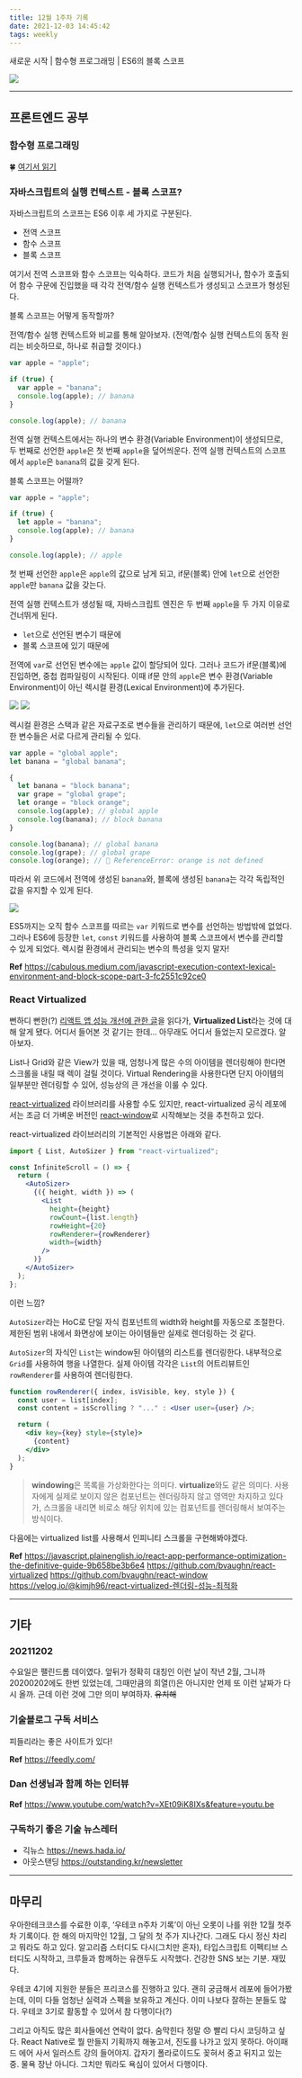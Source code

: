 ```yaml
---
title: 12월 1주차 기록
date: 2021-12-03 14:45:42
tags: weekly
---
```


새로운 시작 | 함수형 프로그래밍 | ES6의 블록 스코프

<!-- more -->

<img src="/images/thumbnails/weekly-thumbnail.jpg" />

---

## 프론트엔드 공부

### 함수형 프로그래밍

🍀 [여기서 읽기](https://zigsong.github.io/2021/12/03/js-functional-programming/)

### 자바스크립트의 실행 컨텍스트 - 블록 스코프?

자바스크립트의 스코프는 ES6 이후 세 가지로 구분된다.

- 전역 스코프
- 함수 스코프
- 블록 스코프

여기서 전역 스코프와 함수 스코프는 익숙하다. 코드가 처음 실행되거나, 함수가 호출되어 함수 구문에 진입했을 때 각각 전역/함수 실행 컨텍스트가 생성되고 스코프가 형성된다.

블록 스코프는 어떻게 동작할까?

전역/함수 실행 컨텍스트와 비교를 통해 알아보자. (전역/함수 실행 컨텍스트의 동작 원리는 비슷하므로, 하나로 취급할 것이다.)

```jsx
var apple = "apple";

if (true) {
  var apple = "banana";
  console.log(apple); // banana
}

console.log(apple); // banana
```

전역 실행 컨텍스트에서는 하나의 변수 환경(Variable Environment)이 생성되므로, 두 번째로 선언한 `apple`은 첫 번째 `apple`을 덮어씌운다. 전역 실행 컨텍스트의 스코프에서 `apple`은 `banana`의 값을 갖게 된다.

블록 스코프는 어떨까?

```jsx
var apple = "apple";

if (true) {
  let apple = "banana";
  console.log(apple); // banana
}

console.log(apple); // apple
```

첫 번째 선언한 `apple`은 `apple`의 값으로 남게 되고, if문(블록) 안에 `let`으로 선언한 `apple`만 `banana` 값을 갖는다.

전역 실행 컨텍스트가 생성될 때, 자바스크립트 엔진은 두 번째 `apple`을 두 가지 이유로 건너뛰게 된다.

- `let`으로 선언된 변수기 때문에
- 블록 스코프에 있기 때문에

전역에 `var`로 선언된 변수에는 `apple` 값이 할당되어 있다. 그러나 코드가 if문(블록)에 진입하면, 중첩 컴파일링이 시작된다. 이때 if문 안의 `apple`은 변수 환경(Variable Environment)이 아닌 렉시컬 환경(Lexical Environment)에 추가된다.

<img src="01.png" />
<img src="02.png" />

렉시컬 환경은 스택과 같은 자료구조로 변수들을 관리하기 때문에, `let`으로 여러번 선언한 변수들은 서로 다르게 관리될 수 있다.

```jsx
var apple = "global apple";
let banana = "global banana";

{
  let banana = "block banana";
  var grape = "global grape";
  let orange = "block orange";
  console.log(apple); // global apple
  console.log(banana); // block banana
}

console.log(banana); // global banana
console.log(grape); // global grape
console.log(orange); // 🚨 ReferenceError: orange is not defined
```

따라서 위 코드에서 전역에 생성된 `banana`와, 블록에 생성된 `banana`는 각각 독립적인 값을 유지할 수 있게 된다.

<img src="03.png" />

ES5까지는 오직 함수 스코프를 따르는 `var` 키워드로 변수를 선언하는 방법밖에 없었다. 그러나 ES6에 등장한 `let`, `const` 키워드를 사용하여 블록 스코프에서 변수를 관리할 수 있게 되었다. 렉시컬 환경에서 관리되는 변수의 특성을 잊지 말자!

**Ref** https://cabulous.medium.com/javascript-execution-context-lexical-environment-and-block-scope-part-3-fc2551c92ce0

### React Virtualized

뻔하디 뻔한(?) [리액트 앱 성능 개선에 관한 글](https://javascript.plainenglish.io/react-app-performance-optimization-the-definitive-guide-9b658be3b6e4)을 읽다가, **Virtualized List**라는 것에 대해 알게 됐다. 어디서 들어본 것 같기는 한데… 아무래도 어디서 들었는지 모르겠다. 알아보자.

List나 Grid와 같은 View가 있을 때, 엄청나게 많은 수의 아이템을 렌더링해야 한다면 스크롤을 내릴 때 렉이 걸릴 것이다. Virtual Rendering을 사용한다면 단지 아이템의 일부분만 렌더링할 수 있어, 성능상의 큰 개선을 이룰 수 있다.

[react-virtualized](https://github.com/bvaughn/react-virtualized) 라이브러리를 사용할 수도 있지만, react-virtualized 공식 레포에서는 조금 더 가벼운 버전인 [react-window](https://github.com/bvaughn/react-window)로 시작해보는 것을 추천하고 있다.

react-virtualized 라이브러리의 기본적인 사용법은 아래와 같다.

```jsx
import { List, AutoSizer } from "react-virtualized";

const InfiniteScroll = () => {
  return (
    <AutoSizer>
      {({ height, width }) => (
        <List
          height={height}
          rowCount={list.length}
          rowHeight={20}
          rowRenderer={rowRenderer}
          width={width}
        />
      )}
    </AutoSizer>
  );
};
```

이런 느낌?

`AutoSizer`라는 HoC로 단일 자식 컴포넌트의 width와 height를 자동으로 조절한다. 제한된 범위 내에서 화면상에 보이는 아이템들만 실제로 렌더링하는 것 같다.

`AutoSizer`의 자식인 `List`는 window된 아이템의 리스트를 렌더링한다. 내부적으로 `Grid`를 사용하여 행을 나열한다. 실제 아이템 각각은 `List`의 어트리뷰트인 `rowRenderer`를 사용하여 렌더링한다.

```jsx
function rowRenderer({ index, isVisible, key, style }) {
  const user = list[index];
  const content = isScrolling ? "..." : <User user={user} />;

  return (
    <div key={key} style={style}>
      {content}
    </div>
  );
}
```

> **windowing**은 목록을 가상화한다는 의미다. **virtualize**와도 같은 의미다. 사용자에게 실제로 보이지 않은 컴포넌트는 렌더링하지 않고 영역만 차지하고 있다가, 스크롤을 내리면 비로소 해당 위치에 있는 컴포넌트를 렌더링해서 보여주는 방식이다.

다음에는 virtualized list를 사용해서 인피니티 스크롤을 구현해봐야겠다.

**Ref**
https://javascript.plainenglish.io/react-app-performance-optimization-the-definitive-guide-9b658be3b6e4
https://github.com/bvaughn/react-virtualized
https://github.com/bvaughn/react-window
https://velog.io/@kimjh96/react-virtualized-렌더링-성능-최적화

---

## 기타

### 20211202

수요일은 팰린드롬 데이였다. 앞뒤가 정확히 대칭인 이런 날이 작년 2월, 그니까 20200202에도 한번 있었는데, 그때만큼의 희열(!)은 아니지만 언제 또 이런 날짜가 다시 올까. 근데 이런 것에 그만 의미 부여하자. ~~유치해~~

### 기술블로그 구독 서비스

피들리라는 좋은 사이트가 있다!

**Ref** https://feedly.com/

### Dan 선생님과 함께 하는 인터뷰

**Ref** https://www.youtube.com/watch?v=XEt09iK8IXs&feature=youtu.be

### 구독하기 좋은 기술 뉴스레터

- 긱뉴스 https://news.hada.io/
- 아웃스탠딩 https://outstanding.kr/newsletter

---

## 마무리

우아한테크코스를 수료한 이후, ‘우테코 n주차 기록’이 아닌 오롯이 나를 위한 12월 첫주차 기록이다. 한 해의 마지막인 12월, 그 달의 첫 주가 지나간다. 그래도 다시 정신 차리고 뭐라도 하고 있다. 알고리즘 스터디도 다시(그치만 혼자), 타입스크립트 이펙티브 스터디도 시작하고, 크루들과 함께하는 유캔두도 시작했다. 건강한 SNS 보는 기분. 재밌다.

우테코 4기에 지원한 분들은 프리코스를 진행하고 있다. 괜히 궁금해서 레포에 들어가봤는데, 이미 다들 엄청난 실력과 스펙을 보유하고 계신다. 이미 나보다 잘하는 분들도 많다. 우테코 3기로 활동할 수 있어서 참 다행이다(?)

그리고 아직도 많은 회사들에선 연락이 없다. 숨막힌다 정말 😞 빨리 다시 코딩하고 싶다. React Native로 뭘 만들지 기획까지 해놓고서, 진도를 나가고 있지 못하다. 아이패드 에어 사서 일러스트 강의 들어야지. 갑자기 폴라로이드도 꽂혀서 중고 뒤지고 있는 중. 물욕 장난 아니다. 그치만 뭐라도 욕심이 있어서 다행이다.
